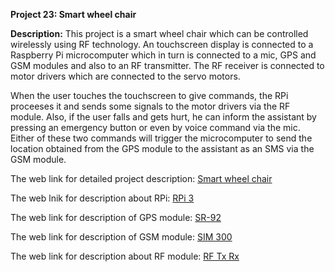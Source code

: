 __Project 23: Smart wheel chair__

__Description:__
This project is a smart wheel chair which can be controlled wirelessly using RF technology. An touchscreen display is connected to a Raspberry Pi microcomputer which in turn is connected to a mic, GPS and GSM modules and also to an RF transmitter. The RF receiver is connected to motor drivers which are connected to the servo motors.

When the user touches the touchscreen to give commands, the RPi proceeses it and sends some signals to the motor drivers via the RF module. Also, if the user falls and gets hurt, he can inform the assistant by pressing an emergency button or even by voice command via the mic. Either of these two commands will trigger the microcomputer to send the location obtained from the GPS module to the assistant as an SMS via the GSM module.

The web link for detailed project description: [Smart wheel chair](https://nevonprojects.com/smart-stand-up-wheelchair-using-raspberry-pi-and-rf-controller/)

The web lnik for description about RPi: [RPi 3](https://www.raspberrypi.org/documentation/hardware/computemodule/datasheets/rpi_DATA_CM3plus_1p0.pdf)

The web link for description of GPS module: [SR-92](https://d1.amobbs.com/bbs_upload782111/files_10/ourdev_334943.pdf)

The web link for description of GSM module: [SIM 300](https://www.alldatasheet.com/view.jsp?Searchword=SIM300)

The web link for description about RF module: [RF Tx Rx](https://www.elprocus.com/rf-module-transmitter-receiver/)
